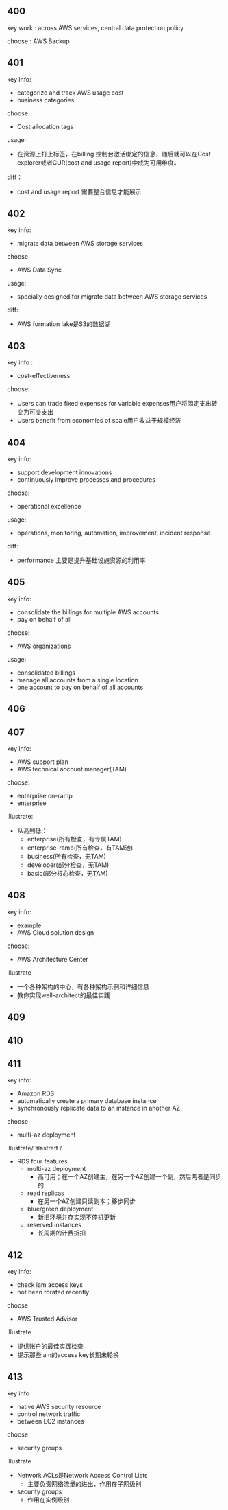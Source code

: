 ## 400

key work : across AWS services, central data protection policy

choose : AWS Backup



## 401

key info:

- categorize and track AWS usage cost 
- business categories

choose 

- Cost allocation tags

usage : 

- 在资源上打上标签，在billing 控制台激活绑定的信息，随后就可以在Cost explorer或者CUR(cost and usage report)中成为可用维度。

diff：

- cost and usage report 需要整合信息才能展示

## 402

key info:

- migrate data between AWS storage services

choose 

- AWS Data Sync

usage:

- specially designed for migrate data between AWS storage services

diff:

- AWS formation lake是S3的数据湖

## 403

key info :

- cost-effectiveness

choose:

- Users can trade fixed expenses for variable expenses用户将固定支出转变为可变支出
- Users benefit from economies of scale用户收益于规模经济

## 404

key info:

- support development innovations
- continuously improve processes and procedures

choose:

- operational excellence

usage:

- operations, monitoring, automation, improvement, incident response

diff:

- performance 主要是提升基础设施资源的利用率

## 405

key info:

- consolidate the billings for multiple AWS accounts
- pay on behalf of all

choose:

- AWS organizations

usage:

- consolidated billings 
- manage all accounts from a single location
- one account to pay on behalf of all accounts

## 406

## 407

key info:

- AWS support plan
- AWS technical account manager(TAM)

choose:

- enterprise on-ramp
- enterprise

illustrate:

- 从高到低：
  - enterprise(所有检查，有专属TAM)
  - enterprise-ramp(所有检查，有TAM池)
  - business(所有检查，无TAM)
  - developer(部分检查，无TAM)
  - basic(部分核心检查，无TAM)

## 408

key info:

- example
- AWS Cloud solution design

choose:

- AWS Architecture Center

illustrate

- 一个各种架构的中心，有各种架构示例和详细信息
- 教你实现well-architect的最佳实践



## 409

## 410

## 411

key info:

- Amazon RDS 
- automatically create a primary database instance
- synchronously replicate data to an instance in another AZ

choose

- multi-az deployment

illustrate/ ˈɪləstreɪt /

- RDS four features
  - multi-az deployment
    - 高可用；在一个AZ创建主，在另一个AZ创建一个副，然后两者是同步的
  - read replicas
    - 在另一个AZ创建只读副本；移步同步
  - blue/green deployment
    - 新旧环境并存实现不停机更新
  - reserved instances
    - 长周期的计费折扣

## 412

key info:

- check iam access keys
- not been rorated recently

choose

- AWS Trusted Advisor

illustrate

- 提供账户的最佳实践检查
- 提示那些iam的access key长期未轮换



## 413

key info

- native AWS security resource
- control network traffic 
- between EC2 instances

choose

- security groups

illustrate

- Network ACLs是Network Access Control Lists
  - 主要负责网络流量的进出，作用在子网级别
- security groups
  - 作用在实例级别





